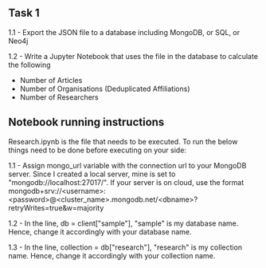 ## Task 1
1.1 - Export the JSON file to a database including MongoDB, or SQL, or Neo4j

1.2 - Write a Jupyter Notebook that uses the file in the database to calculate the following
* Number of Articles
* Number of Organisations (Deduplicated Affiliations)
* Number of Researchers

## Notebook running instructions
Research.ipynb is the file that needs to be executed. To run the below things need to be done before executing on your side:

1.1 - Assign mongo_url variable with the connection url to your MongoDB server. Since I created a local server, mine is set to "mongodb://localhost:27017/". If your server is on cloud, use the format mongodb+srv://\<username>:\<password>@<cluster_name>.mongodb.net/\<dbname>?retryWrites=true&w=majority

1.2 - In the line, db = client["sample"], "sample" is my database name. Hence, change it accordingly with your database name.

1.3 - In the line, collection = db["research"], "research" is my collection name. Hence, change it accordingly with your collection name.

